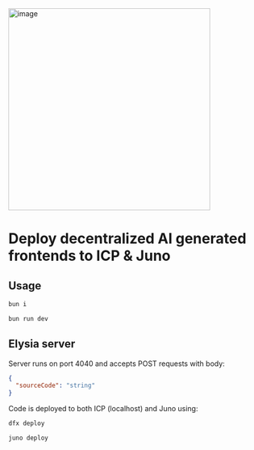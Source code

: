 <img width="400" alt="image" src="https://github.com/Markeljan/icp-juno/assets/12901349/9bd3f37c-7517-4c29-b622-afe159f8e67c">

# Deploy decentralized AI generated frontends to ICP & Juno

## Usage

```bash
bun i

bun run dev

```

## Elysia server

Server runs on port 4040 and accepts POST requests with body:

```json
{
  "sourceCode": "string"
}
```

Code is deployed to both ICP (localhost) and Juno using:

```bash
dfx deploy

juno deploy
```

